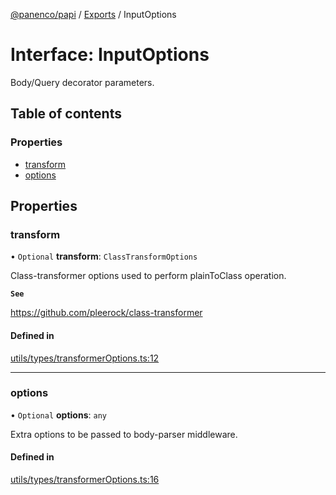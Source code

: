 [@panenco/papi](../README.md) / [Exports](../modules.md) / InputOptions

# Interface: InputOptions

Body/Query decorator parameters.

## Table of contents

### Properties

- [transform](InputOptions.md#transform)
- [options](InputOptions.md#options)

## Properties

### transform

• `Optional` **transform**: `ClassTransformOptions`

Class-transformer options used to perform plainToClass operation.

**`See`**

https://github.com/pleerock/class-transformer

#### Defined in

[utils/types/transformerOptions.ts:12](https://github.com/Panenco/papi/blob/5bcfd4f/src/utils/types/transformerOptions.ts#L12)

___

### options

• `Optional` **options**: `any`

Extra options to be passed to body-parser middleware.

#### Defined in

[utils/types/transformerOptions.ts:16](https://github.com/Panenco/papi/blob/5bcfd4f/src/utils/types/transformerOptions.ts#L16)
